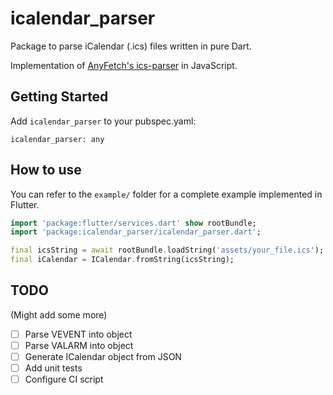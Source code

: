 # icalendar_parser

Package to parse iCalendar (.ics) files written in pure Dart.

Implementation of [AnyFetch's ics-parser](https://github.com/AnyFetch/ics-parser) in JavaScript.

## Getting Started

Add `icalendar_parser` to your pubspec.yaml:

```
icalendar_parser: any
```

## How to use

You can refer to the `example/` folder for a complete example implemented in Flutter.

```dart
import 'package:flutter/services.dart' show rootBundle;
import 'package:icalendar_parser/icalendar_parser.dart';

final icsString = await rootBundle.loadString('assets/your_file.ics');
final iCalendar = ICalendar.fromString(icsString);
```

## TODO

(Might add some more)

* [ ] Parse VEVENT into object
* [ ] Parse VALARM into object
* [ ] Generate ICalendar object from JSON
* [ ] Add unit tests
* [ ] Configure CI script
